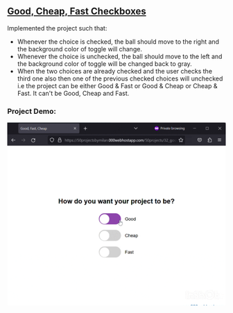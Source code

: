 ## [Good, Cheap, Fast Checkboxes](https://50projectsbymilan.000webhostapp.com/50projects/32_good_cheap_fast_checkboxes/)
Implemented the project such that:
- Whenever the choice is checked, the ball should move to the right and the background color of toggle will change.
- Whenever the choice is unchecked, the ball should move to the left and the background color of toggle will be changed back to gray.
- When the two choices are already checked and the user checks the third one also then one of the previous checked choices will unchecked i.e the project can be either Good & Fast or Good & Cheap or Cheap & Fast. It can't be Good, Cheap and Fast.


### Project Demo:
![Project Demo](https://github.com/milan-vishnoi/50-Days-50-Projects/blob/main/32.%20Good%2C%20Cheap%2C%20Fast%20Checkboxes/demo.gif)